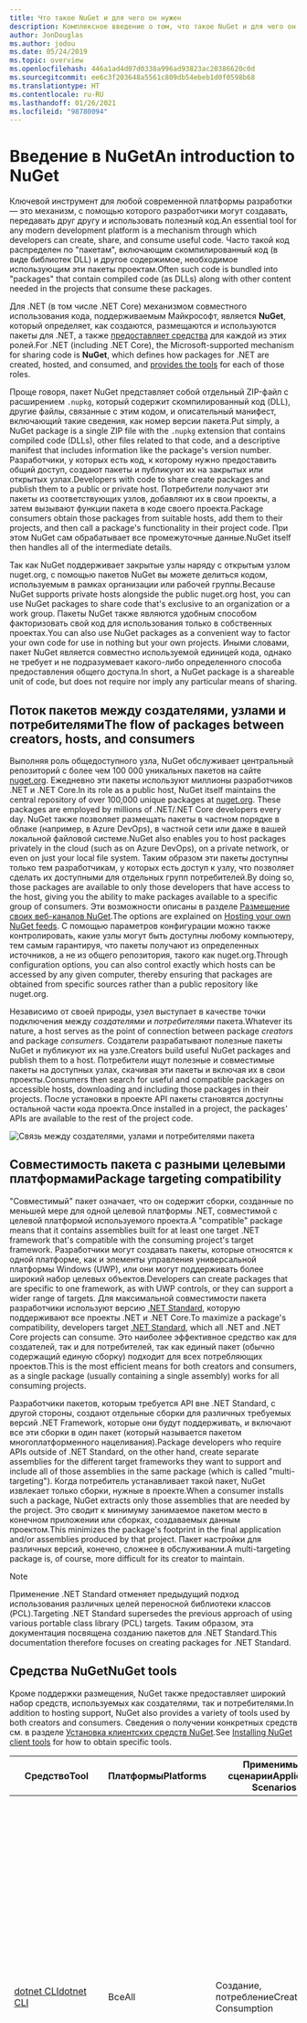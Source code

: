 ```yaml
---
title: Что такое NuGet и для чего он нужен
description: Комплексное введение о том, что такое NuGet и для чего он нужен
author: JonDouglas
ms.author: jodou
ms.date: 05/24/2019
ms.topic: overview
ms.openlocfilehash: 446a1ad4d07d0338a996ad93823ac20386620c0d
ms.sourcegitcommit: ee6c3f203648a5561c809db54ebeb1d0f0598b68
ms.translationtype: HT
ms.contentlocale: ru-RU
ms.lasthandoff: 01/26/2021
ms.locfileid: "98780094"
---
```

# <a name="an-introduction-to-nuget"></a><span data-ttu-id="c9622-103">Введение в NuGet</span><span class="sxs-lookup"><span data-stu-id="c9622-103">An introduction to NuGet</span></span>

<span data-ttu-id="c9622-104">Ключевой инструмент для любой современной платформы разработки — это механизм, с помощью которого разработчики могут создавать, передавать друг другу и использовать полезный код.</span><span class="sxs-lookup"><span data-stu-id="c9622-104">An essential tool for any modern development platform is a mechanism through which developers can create, share, and consume useful code.</span></span> <span data-ttu-id="c9622-105">Часто такой код распределен по "пакетам", включающим скомпилированный код (в виде библиотек DLL) и другое содержимое, необходимое использующим эти пакеты проектам.</span><span class="sxs-lookup"><span data-stu-id="c9622-105">Often such code is bundled into "packages" that contain compiled code (as DLLs) along with other content needed in the projects that consume these packages.</span></span>

<span data-ttu-id="c9622-106">Для .NET (в том числе .NET Core) механизмом совместного использования кода, поддерживаемым Майкрософт, является **NuGet**, который определяет, как создаются, размещаются и используются пакеты для .NET, а также [предоставляет средства](install-nuget-client-tools.md) для каждой из этих ролей.</span><span class="sxs-lookup"><span data-stu-id="c9622-106">For .NET (including .NET Core), the Microsoft-supported mechanism for sharing code is **NuGet**, which defines how packages for .NET are created, hosted, and consumed, and [provides the tools](install-nuget-client-tools.md) for each of those roles.</span></span>

<span data-ttu-id="c9622-107">Проще говоря, пакет NuGet представляет собой отдельный ZIP-файл с расширением `.nupkg`, который содержит скомпилированный код (DLL), другие файлы, связанные с этим кодом, и описательный манифест, включающий такие сведения, как номер версии пакета.</span><span class="sxs-lookup"><span data-stu-id="c9622-107">Put simply, a NuGet package is a single ZIP file with the `.nupkg` extension that contains compiled code (DLLs), other files related to that code, and a descriptive manifest that includes information like the package's version number.</span></span> <span data-ttu-id="c9622-108">Разработчики, у которых есть код, к которому нужно предоставить общий доступ, создают пакеты и публикуют их на закрытых или открытых узлах.</span><span class="sxs-lookup"><span data-stu-id="c9622-108">Developers with code to share create packages and publish them to a public or private host.</span></span> <span data-ttu-id="c9622-109">Потребители получают эти пакеты из соответствующих узлов, добавляют их в свои проекты, а затем вызывают функции пакета в коде своего проекта.</span><span class="sxs-lookup"><span data-stu-id="c9622-109">Package consumers obtain those packages from suitable hosts, add them to their projects, and then call a package's functionality in their project code.</span></span> <span data-ttu-id="c9622-110">При этом NuGet сам обрабатывает все промежуточные данные.</span><span class="sxs-lookup"><span data-stu-id="c9622-110">NuGet itself then handles all of the intermediate details.</span></span>

<span data-ttu-id="c9622-111">Так как NuGet поддерживает закрытые узлы наряду с открытым узлом nuget.org, с помощью пакетов NuGet вы можете делиться кодом, используемым в рамках организации или рабочей группы.</span><span class="sxs-lookup"><span data-stu-id="c9622-111">Because NuGet supports private hosts alongside the public nuget.org host, you can use NuGet packages to share code that's exclusive to an organization or a work group.</span></span> <span data-ttu-id="c9622-112">Пакеты NuGet также являются удобным способом факторизовать свой код для использования только в собственных проектах.</span><span class="sxs-lookup"><span data-stu-id="c9622-112">You can also use NuGet packages as a convenient way to factor your own code for use in nothing but your own projects.</span></span> <span data-ttu-id="c9622-113">Иными словами, пакет NuGet является совместно используемой единицей кода, однако не требует и не подразумевает какого-либо определенного способа предоставления общего доступа.</span><span class="sxs-lookup"><span data-stu-id="c9622-113">In short, a NuGet package is a shareable unit of code, but does not require nor imply any particular means of sharing.</span></span>

## <a name="the-flow-of-packages-between-creators-hosts-and-consumers"></a><span data-ttu-id="c9622-114">Поток пакетов между создателями, узлами и потребителями</span><span class="sxs-lookup"><span data-stu-id="c9622-114">The flow of packages between creators, hosts, and consumers</span></span>

<span data-ttu-id="c9622-115">Выполняя роль общедоступного узла, NuGet обслуживает центральный репозиторий с более чем 100 000 уникальных пакетов на сайте [nuget.org](https://www.nuget.org). Ежедневно эти пакеты используют миллионы разработчиков .NET и .NET Core.</span><span class="sxs-lookup"><span data-stu-id="c9622-115">In its role as a public host, NuGet itself maintains the central repository of over 100,000 unique packages at [nuget.org](https://www.nuget.org). These packages are employed by millions of .NET/.NET Core developers every day.</span></span> <span data-ttu-id="c9622-116">NuGet также позволяет размещать пакеты в частном порядке в облаке (например, в Azure DevOps), в частной сети или даже в вашей локальной файловой системе.</span><span class="sxs-lookup"><span data-stu-id="c9622-116">NuGet also enables you to host packages privately in the cloud (such as on Azure DevOps), on a private network, or even on just your local file system.</span></span> <span data-ttu-id="c9622-117">Таким образом эти пакеты доступны только тем разработчикам, у которых есть доступ к узлу, что позволяет сделать их доступными для отдельных групп потребителей.</span><span class="sxs-lookup"><span data-stu-id="c9622-117">By doing so, those packages are available to only those developers that have access to the host, giving you the ability to make packages available to a specific group of consumers.</span></span> <span data-ttu-id="c9622-118">Эти возможности описаны в разделе [Размещение своих веб-каналов NuGet](hosting-packages/overview.md).</span><span class="sxs-lookup"><span data-stu-id="c9622-118">The options are explained on [Hosting your own NuGet feeds](hosting-packages/overview.md).</span></span> <span data-ttu-id="c9622-119">С помощью параметров конфигурации можно также контролировать, какие узлы могут быть доступны любому компьютеру, тем самым гарантируя, что пакеты получают из определенных источников, а не из общего репозитория, такого как nuget.org.</span><span class="sxs-lookup"><span data-stu-id="c9622-119">Through configuration options, you can also control exactly which hosts can be accessed by any given computer, thereby ensuring that packages are obtained from specific sources rather than a public repository like nuget.org.</span></span>

<span data-ttu-id="c9622-120">Независимо от своей природы, узел выступает в качестве точки подключения между *создателями* и *потребителями* пакета.</span><span class="sxs-lookup"><span data-stu-id="c9622-120">Whatever its nature, a host serves as the point of connection between package *creators* and package *consumers*.</span></span> <span data-ttu-id="c9622-121">Создатели разрабатывают полезные пакеты NuGet и публикуют их на узле.</span><span class="sxs-lookup"><span data-stu-id="c9622-121">Creators build useful NuGet packages and publish them to a host.</span></span> <span data-ttu-id="c9622-122">Потребители ищут полезные и совместимые пакеты на доступных узлах, скачивая эти пакеты и включая их в свои проекты.</span><span class="sxs-lookup"><span data-stu-id="c9622-122">Consumers then search for useful and compatible packages on accessible hosts, downloading and including those packages in their projects.</span></span> <span data-ttu-id="c9622-123">После установки в проекте API пакеты становятся доступны остальной части кода проекта.</span><span class="sxs-lookup"><span data-stu-id="c9622-123">Once installed in a project, the packages' APIs are available to the rest of the project code.</span></span>

![Связь между создателями, узлами и потребителями пакета](media/nuget-roles.png)

## <a name="package-targeting-compatibility"></a><span data-ttu-id="c9622-125">Совместимость пакета с разными целевыми платформами</span><span class="sxs-lookup"><span data-stu-id="c9622-125">Package targeting compatibility</span></span>

<span data-ttu-id="c9622-126">"Совместимый" пакет означает, что он содержит сборки, созданные по меньшей мере для одной целевой платформы .NET, совместимой с целевой платформой используемого проекта.</span><span class="sxs-lookup"><span data-stu-id="c9622-126">A "compatible" package means that it contains assemblies built for at least one target .NET framework that's compatible with the consuming project's target framework.</span></span> <span data-ttu-id="c9622-127">Разработчики могут создавать пакеты, которые относятся к одной платформе, как и элементы управления универсальной платформы Windows (UWP), или они могут поддерживать более широкий набор целевых объектов.</span><span class="sxs-lookup"><span data-stu-id="c9622-127">Developers can create packages that are specific to one framework, as with UWP controls, or they can support a wider range of targets.</span></span> <span data-ttu-id="c9622-128">Для максимальной совместимости пакета разработчики используют версию [.NET Standard](/dotnet/standard/net-standard), которую поддерживают все проекты .NET и .NET Core.</span><span class="sxs-lookup"><span data-stu-id="c9622-128">To maximize a package's compatibility, developers target [.NET Standard](/dotnet/standard/net-standard), which all .NET and .NET Core projects can consume.</span></span> <span data-ttu-id="c9622-129">Это наиболее эффективное средство как для создателей, так и для потребителей, так как единый пакет (обычно содержащий единую сборку) подходит для всех потребляющих проектов.</span><span class="sxs-lookup"><span data-stu-id="c9622-129">This is the most efficient means for both creators and consumers, as a single package (usually containing a single assembly) works for all consuming projects.</span></span>

<span data-ttu-id="c9622-130">Разработчики пакетов, которым требуется API вне .NET Standard, с другой стороны, создают отдельные сборки для различных требуемых версий .NET Framework, которые они будут поддерживать, и включают все эти сборки в один пакет (который называется пакетом многоплатформенного нацеливания).</span><span class="sxs-lookup"><span data-stu-id="c9622-130">Package developers who require APIs outside of .NET Standard, on the other hand, create separate assemblies for the different target frameworks they want to support and include all of those assemblies in the same package (which is called "multi-targeting").</span></span> <span data-ttu-id="c9622-131">Когда потребитель устанавливает такой пакет, NuGet извлекает только сборки, нужные в проекте.</span><span class="sxs-lookup"><span data-stu-id="c9622-131">When a consumer installs such a package, NuGet extracts only those assemblies that are needed by the project.</span></span> <span data-ttu-id="c9622-132">Это сводит к минимуму занимаемое пакетом место в конечном приложении или сборках, создаваемых данным проектом.</span><span class="sxs-lookup"><span data-stu-id="c9622-132">This minimizes the package's footprint in the final application and/or assemblies produced by that project.</span></span> <span data-ttu-id="c9622-133">Пакет настройки для различных версий, конечно, сложнее в обслуживании.</span><span class="sxs-lookup"><span data-stu-id="c9622-133">A multi-targeting package is, of course, more difficult for its creator to maintain.</span></span>

> [!Note]
> <span data-ttu-id="c9622-134">Применение .NET Standard отменяет предыдущий подход использования различных целей переносной библиотеки классов (PCL).</span><span class="sxs-lookup"><span data-stu-id="c9622-134">Targeting .NET Standard supersedes the previous approach of using various portable class library (PCL) targets.</span></span> <span data-ttu-id="c9622-135">Таким образом, эта документация посвящена созданию пакетов для .NET Standard.</span><span class="sxs-lookup"><span data-stu-id="c9622-135">This documentation therefore focuses on creating packages for .NET Standard.</span></span>

## <a name="nuget-tools"></a><span data-ttu-id="c9622-136">Средства NuGet</span><span class="sxs-lookup"><span data-stu-id="c9622-136">NuGet tools</span></span>

<span data-ttu-id="c9622-137">Кроме поддержки размещения, NuGet также предоставляет широкий набор средств, используемых как создателями, так и потребителями.</span><span class="sxs-lookup"><span data-stu-id="c9622-137">In addition to hosting support, NuGet also provides a variety of tools used by both creators and consumers.</span></span> <span data-ttu-id="c9622-138">Сведения о получении конкретных средств см. в разделе [Установка клиентских средств NuGet](install-nuget-client-tools.md).</span><span class="sxs-lookup"><span data-stu-id="c9622-138">See [Installing NuGet client tools](install-nuget-client-tools.md) for how to obtain specific tools.</span></span>

| <span data-ttu-id="c9622-139">Средство</span><span class="sxs-lookup"><span data-stu-id="c9622-139">Tool</span></span> | <span data-ttu-id="c9622-140">Платформы</span><span class="sxs-lookup"><span data-stu-id="c9622-140">Platforms</span></span> | <span data-ttu-id="c9622-141">Применимые сценарии</span><span class="sxs-lookup"><span data-stu-id="c9622-141">Applicable Scenarios</span></span> | <span data-ttu-id="c9622-142">Описание</span><span class="sxs-lookup"><span data-stu-id="c9622-142">Description</span></span> |
| --- | --- | --- | --- |
| [<span data-ttu-id="c9622-143">dotnet CLI</span><span class="sxs-lookup"><span data-stu-id="c9622-143">dotnet CLI</span></span>](consume-packages/install-use-packages-dotnet-cli.md) | <span data-ttu-id="c9622-144">Все</span><span class="sxs-lookup"><span data-stu-id="c9622-144">All</span></span> | <span data-ttu-id="c9622-145">Создание, потребление</span><span class="sxs-lookup"><span data-stu-id="c9622-145">Creation, Consumption</span></span> | <span data-ttu-id="c9622-146">Средство CLI для библиотек .NET Core и .NET Standard, а также для проектов в стиле пакета SDK, нацеленных на .NET Framework (см. раздел [Атрибут SDK](/dotnet/core/tools/csproj#additions)).</span><span class="sxs-lookup"><span data-stu-id="c9622-146">CLI tool for .NET Core and .NET Standard libraries, and for SDK-style projects that target .NET Framework (see [SDK attribute](/dotnet/core/tools/csproj#additions)).</span></span> <span data-ttu-id="c9622-147">Предоставляет определенные возможности CLI NuGet непосредственно внутри цепочки инструментов .NET Core.</span><span class="sxs-lookup"><span data-stu-id="c9622-147">Provides certain NuGet CLI capabilities directly within the .NET Core tool chain.</span></span> <span data-ttu-id="c9622-148">Как и CLI `nuget.exe`, CLI dotnet не взаимодействует с проектами Visual Studio.</span><span class="sxs-lookup"><span data-stu-id="c9622-148">As with the `nuget.exe` CLI, the dotnet CLI does not interact with Visual Studio projects.</span></span> |
| [<span data-ttu-id="c9622-149">Интерфейс командной строки nuget.exe</span><span class="sxs-lookup"><span data-stu-id="c9622-149">nuget.exe CLI</span></span>](consume-packages/install-use-packages-nuget-cli.md) | <span data-ttu-id="c9622-150">Все</span><span class="sxs-lookup"><span data-stu-id="c9622-150">All</span></span> | <span data-ttu-id="c9622-151">Создание, потребление</span><span class="sxs-lookup"><span data-stu-id="c9622-151">Creation, Consumption</span></span> | <span data-ttu-id="c9622-152">Средство CLI для библиотек .NET Framework и проектов со стилем, отличным от пакета SDK, нацеленных на библиотеки .NET Standard.</span><span class="sxs-lookup"><span data-stu-id="c9622-152">CLI tool for .NET Framework libraries and non-SDK-style projects that target .NET Standard libraries.</span></span> <span data-ttu-id="c9622-153">Предоставляет все функциональные возможности NuGet, при этом часть команд относится к создателям пакета, часть — только к потребителям, а остальные — ко всем.</span><span class="sxs-lookup"><span data-stu-id="c9622-153">Provides all NuGet capabilities, with some commands applying specifically to package creators, some applying only to consumers, and others applying to both.</span></span> <span data-ttu-id="c9622-154">Например, создатели пакета используют команду `nuget pack` для создания пакета из различных сборок и связанных файлов, потребители пакета используют `nuget install` для включения пакетов в папку проекта, при этом все используют `nuget config` для задания переменных конфигурации NuGet.</span><span class="sxs-lookup"><span data-stu-id="c9622-154">For example, package creators use the `nuget pack` command to create a package from various assemblies and related files, package consumers use `nuget install` to include packages in a project folder, and everyone uses `nuget config` to set NuGet configuration variables.</span></span> <span data-ttu-id="c9622-155">Как независящее от платформы средство, интерфейс командной строки NuGet не взаимодействует с проектами Visual Studio.</span><span class="sxs-lookup"><span data-stu-id="c9622-155">As a platform-agnostic tool, the NuGet CLI does not interact with Visual Studio projects.</span></span> |
| [<span data-ttu-id="c9622-156">Консоль диспетчера пакетов</span><span class="sxs-lookup"><span data-stu-id="c9622-156">Package Manager Console</span></span>](consume-packages/install-use-packages-powershell.md) | <span data-ttu-id="c9622-157">Visual Studio в Windows</span><span class="sxs-lookup"><span data-stu-id="c9622-157">Visual Studio on Windows</span></span> | <span data-ttu-id="c9622-158">Потребление</span><span class="sxs-lookup"><span data-stu-id="c9622-158">Consumption</span></span> | <span data-ttu-id="c9622-159">Предоставляет [команды PowerShell](reference/Powershell-Reference.md) для установки пакетов и управления ими в проектах Visual Studio.</span><span class="sxs-lookup"><span data-stu-id="c9622-159">Provides [PowerShell commands](reference/Powershell-Reference.md) for installing and managing packages in Visual Studio projects.</span></span> |
| [<span data-ttu-id="c9622-160">Пользовательский интерфейс диспетчера пакетов</span><span class="sxs-lookup"><span data-stu-id="c9622-160">Package Manager UI</span></span>](consume-packages/install-use-packages-visual-studio.md) | <span data-ttu-id="c9622-161">Visual Studio в Windows</span><span class="sxs-lookup"><span data-stu-id="c9622-161">Visual Studio on Windows</span></span> | <span data-ttu-id="c9622-162">Потребление</span><span class="sxs-lookup"><span data-stu-id="c9622-162">Consumption</span></span> | <span data-ttu-id="c9622-163">Предоставляет удобный пользовательский интерфейс для установки пакетов и управления ими в проектах Visual Studio.</span><span class="sxs-lookup"><span data-stu-id="c9622-163">Provides an easy-to-use UI for installing and managing packages in Visual Studio projects.</span></span> |
| [<span data-ttu-id="c9622-164">Управление пользовательским интерфейсом NuGet</span><span class="sxs-lookup"><span data-stu-id="c9622-164">Manage NuGet UI</span></span>](/visualstudio/mac/nuget-walkthrough) | <span data-ttu-id="c9622-165">Visual Studio для Mac</span><span class="sxs-lookup"><span data-stu-id="c9622-165">Visual Studio for Mac</span></span> | <span data-ttu-id="c9622-166">Потребление</span><span class="sxs-lookup"><span data-stu-id="c9622-166">Consumption</span></span> | <span data-ttu-id="c9622-167">Предоставляет удобный пользовательский интерфейс для установки пакетов и управления ими в проектах Visual Studio для Mac.</span><span class="sxs-lookup"><span data-stu-id="c9622-167">Provide an easy-to-use UI for installing and managing packages in Visual Studio for Mac projects.</span></span> |
| [<span data-ttu-id="c9622-168">MSBuild</span><span class="sxs-lookup"><span data-stu-id="c9622-168">MSBuild</span></span>](reference/msbuild-targets.md) | <span data-ttu-id="c9622-169">Windows</span><span class="sxs-lookup"><span data-stu-id="c9622-169">Windows</span></span> | <span data-ttu-id="c9622-170">Создание, потребление</span><span class="sxs-lookup"><span data-stu-id="c9622-170">Creation, Consumption</span></span> | <span data-ttu-id="c9622-171">Предоставляет возможность создавать и восстанавливать используемые в проекте пакеты напрямую с помощью цепочки инструментов MSBuild.</span><span class="sxs-lookup"><span data-stu-id="c9622-171">Provides the ability to create packages and restore packages used in a project directly through the MSBuild tool chain.</span></span> |

<span data-ttu-id="c9622-172">Как видите, средства NuGet, с которыми вы работаете, в значительной степени зависят от того, создаете, потребляете или публикуете вы пакеты, а также от используемой платформы.</span><span class="sxs-lookup"><span data-stu-id="c9622-172">As you can see, the NuGet tools you work with depend greatly on whether you're creating, consuming, or publishing packages, and the platform on which you're working.</span></span> <span data-ttu-id="c9622-173">Создатели пакета обычно также являются потребителями, так как берут за основу функции, имеющиеся в других пакетах NuGet.</span><span class="sxs-lookup"><span data-stu-id="c9622-173">Package creators are typically also consumers, as they build on top of functionality that exists in other NuGet packages.</span></span> <span data-ttu-id="c9622-174">Конечно же, те пакеты, в свою очередь, могут зависеть еще от каких-либо.</span><span class="sxs-lookup"><span data-stu-id="c9622-174">And those packages, of course, may in turn depend on still others.</span></span>

<span data-ttu-id="c9622-175">Дополнительные сведения см. в статье [Рабочий процесс создания пакета](create-packages/Overview-and-Workflow.md) и [Рабочий процесс использования пакета](consume-packages/Overview-and-Workflow.md).</span><span class="sxs-lookup"><span data-stu-id="c9622-175">For more information, start with the [Package creation workflow](create-packages/Overview-and-Workflow.md) and [Package consumption workflow](consume-packages/Overview-and-Workflow.md) articles.</span></span>

## <a name="managing-dependencies"></a><span data-ttu-id="c9622-176">Управление зависимостями</span><span class="sxs-lookup"><span data-stu-id="c9622-176">Managing dependencies</span></span>

<span data-ttu-id="c9622-177">Возможность легко брать за основу работу других — это одна из наиболее мощных функций системы управления пакетами.</span><span class="sxs-lookup"><span data-stu-id="c9622-177">The ability to easily build on the work of others is one of most powerful features of a package management system.</span></span> <span data-ttu-id="c9622-178">Соответственно, значительная часть работы NuGet заключается в управлении этим деревом или "схемой" зависимостей от имени проекта.</span><span class="sxs-lookup"><span data-stu-id="c9622-178">Accordingly, much of what NuGet does is managing that dependency tree or "graph" on behalf of a project.</span></span> <span data-ttu-id="c9622-179">Проще говоря, вам нужно заботиться только о тех пакетах, которые вы используете непосредственно в проекте.</span><span class="sxs-lookup"><span data-stu-id="c9622-179">Simply said, you need only concern yourself with those packages that you're directly using in a project.</span></span> <span data-ttu-id="c9622-180">Если эти пакеты используют другие пакеты (которые, в свою очередь, также используют пакеты), все эти зависимости нижнего уровня обрабатывает NuGet.</span><span class="sxs-lookup"><span data-stu-id="c9622-180">If any of those packages themselves consume other packages (which can, in turn, consume still others), NuGet takes care of all those down-level dependencies.</span></span>

<span data-ttu-id="c9622-181">На следующем рисунке показан проект, зависящий от пяти пакетов, которые, в свою очередь, зависят от нескольких других.</span><span class="sxs-lookup"><span data-stu-id="c9622-181">The following image shows a project that depends on five packages, which in turn depend on a number of others.</span></span>

![Пример графа зависимостей NuGet для проекта .NET](media/dependency-graph.png)

<span data-ttu-id="c9622-183">Обратите внимание, что некоторые пакеты встречаются на графе зависимостей несколько раз.</span><span class="sxs-lookup"><span data-stu-id="c9622-183">Notice that some packages appear multiple times in the dependency graph.</span></span> <span data-ttu-id="c9622-184">Например, существует три разных потребителя пакета B, и каждый из них может также указывать другую версию этого пакета (не показано).</span><span class="sxs-lookup"><span data-stu-id="c9622-184">For example, there are three different consumers of package B, and each consumer might also specify a different version for that package (not shown).</span></span> <span data-ttu-id="c9622-185">Это обычное дело, особенно для широко используемых пакетов.</span><span class="sxs-lookup"><span data-stu-id="c9622-185">This is a common occurrence, especially for widely-used packages.</span></span> <span data-ttu-id="c9622-186">NuGet выполняет всю работу, чтобы определить, какая именно версия пакета B отвечает потребностям всех потребителей.</span><span class="sxs-lookup"><span data-stu-id="c9622-186">NuGet fortunately does all the hard work to determine exactly which version of package B satisfies all consumers.</span></span> <span data-ttu-id="c9622-187">Затем NuGet делает то же самое для всех других пакетов, независимо от того, насколько глубока схема зависимостей.</span><span class="sxs-lookup"><span data-stu-id="c9622-187">NuGet then does the same for all other packages, no matter how deep the dependency graph.</span></span>

<span data-ttu-id="c9622-188">Дополнительные сведения о том, как NuGet выполняет эту задачу, см. в разделе [Разрешение зависимостей](concepts/dependency-resolution.md).</span><span class="sxs-lookup"><span data-stu-id="c9622-188">For more details on how NuGet performs this service, see [Dependency resolution](concepts/dependency-resolution.md).</span></span>

## <a name="tracking-references-and-restoring-packages"></a><span data-ttu-id="c9622-189">Отслеживание ссылок и восстановление пакетов</span><span class="sxs-lookup"><span data-stu-id="c9622-189">Tracking references and restoring packages</span></span>

<span data-ttu-id="c9622-190">Так как проекты можно легко перемещать между компьютерами разработчиков, репозиториями управления исходным кодом, серверами сборки и т. д., крайне непрактично хранить двоичные сборки из пакетов NuGet напрямую привязанными к проекту.</span><span class="sxs-lookup"><span data-stu-id="c9622-190">Because projects can easily move between developer computers, source control repositories, build servers, and so forth, it's highly impractical to keep the binary assemblies of NuGet packages directly bound to a project.</span></span> <span data-ttu-id="c9622-191">В этом случае каждая копия проекта будет излишне раздутой (и, следовательно, расходовать пространство в репозиториях системы управления исходным кодом).</span><span class="sxs-lookup"><span data-stu-id="c9622-191">Doing so would make each copy of the project unnecessarily bloated (and thereby waste space in source control repositories).</span></span> <span data-ttu-id="c9622-192">Кроме того, обновить двоичные файлы пакета до новой версии будет очень сложно, так как обновление будет применяться ко всем копиям проекта.</span><span class="sxs-lookup"><span data-stu-id="c9622-192">It would also make it very difficult to update package binaries to newer versions as updates would have to be applied across all copies of the project.</span></span>

<span data-ttu-id="c9622-193">Вместо этого NuGet поддерживает простой список ссылок на пакеты, от которых зависит проект, включая зависимости верхнего и нижнего уровня.</span><span class="sxs-lookup"><span data-stu-id="c9622-193">NuGet instead maintains a simple reference list of the packages upon which a project depends, including both top-level and down-level dependencies.</span></span> <span data-ttu-id="c9622-194">То есть при установке пакета с некоторого узла в проект NuGet записывает идентификатор пакета и номер версии в этот список ссылок.</span><span class="sxs-lookup"><span data-stu-id="c9622-194">That is, whenever you install a package from some host into a project, NuGet records the package identifier and version number in the reference list.</span></span> <span data-ttu-id="c9622-195">(При удалении пакет, конечно же, убирается из этого списка.) Затем в NuGet можно восстановить все связанные пакеты по запросу, как описано в статье о [восстановлении пакета](consume-packages/package-restore.md).</span><span class="sxs-lookup"><span data-stu-id="c9622-195">(Uninstalling a package, of course, removes it from the list.) NuGet then provides a means to restore all referenced packages upon request, as described on [Package restore](consume-packages/package-restore.md).</span></span>

![Список ссылок NuGet создается при установке пакета и может использоваться для восстановления пакетов в другом месте.](media/nuget-restore.png)

<span data-ttu-id="c9622-197">С помощью одного только списка ссылок NuGet может переустановить, то есть *восстановить*, все эти пакеты с открытых и (или) закрытых узлов в любой момент времени.</span><span class="sxs-lookup"><span data-stu-id="c9622-197">With only the reference list, NuGet can then reinstall&mdash;that is, *restore*&mdash;all of those packages from public and/or private hosts at any later time.</span></span> <span data-ttu-id="c9622-198">При фиксации проекта в системе управления исходным кодом или предоставления его для общего доступа каким-либо иным образом нужно включить только список ссылок и исключить какие-либо двоичные файлы пакета (см. раздел [Пропуск пакетов NuGet в системах управления исходным кодом](consume-packages/packages-and-source-control.md).)</span><span class="sxs-lookup"><span data-stu-id="c9622-198">When committing a project to source control, or sharing it in some other way, you include only the reference list and exclude any package binaries (see [Packages and source control](consume-packages/packages-and-source-control.md).)</span></span>

<span data-ttu-id="c9622-199">Компьютер, принимающий проект, например сервер сборки, получающий копию проекта в рамках работы системы автоматического развертывания, просто запрашивает у NuGet восстановление зависимости всякий раз, когда они понадобятся.</span><span class="sxs-lookup"><span data-stu-id="c9622-199">The computer that receives a project, such as a build server obtaining a copy of the project as part of an automated deployment system, simply asks NuGet to restore dependencies whenever they're needed.</span></span> <span data-ttu-id="c9622-200">Системы сборки, такие как Azure DevOps, предоставляют шаги "Восстановление NuGet" именно для этой цели.</span><span class="sxs-lookup"><span data-stu-id="c9622-200">Build systems like Azure DevOps provide "NuGet restore" steps for this exact purpose.</span></span> <span data-ttu-id="c9622-201">Аналогично, когда разработчики получают копию проекта (например, при клонировании репозитория), они могут вызвать такие команды, как `nuget restore` (CLI NuGet), `dotnet restore` (CLI dotnet) или `Install-Package` (консоль диспетчера пакетов), чтобы получить все необходимые пакеты.</span><span class="sxs-lookup"><span data-stu-id="c9622-201">Similarly, when developers obtain a copy of a project (as when cloning a repository), they can invoke command like `nuget restore` (NuGet CLI), `dotnet restore` (dotnet CLI), or `Install-Package` (Package Manager Console) to obtain all the necessary packages.</span></span> <span data-ttu-id="c9622-202">Visual Studio, со своей стороны, автоматически восстанавливает пакеты при создании проекта (при условии, что включено автоматическое восстановление, как описано в статье [Восстановление пакетов](consume-packages/package-restore.md)).</span><span class="sxs-lookup"><span data-stu-id="c9622-202">Visual Studio, for its part, automatically restores packages when building a project (provided that automatic restore is enabled, as described on [Package restore](consume-packages/package-restore.md)).</span></span>

<span data-ttu-id="c9622-203">Очевидно, что основная роль NuGet, связанная с разработчиками, заключается в обслуживании этого списка ссылок от имени проекта и предоставлении средств для эффективного восстановления (и обновления) таких указанных в ссылках пакетов.</span><span class="sxs-lookup"><span data-stu-id="c9622-203">Clearly, then, NuGet's primary role where developers are concerned is maintaining that reference list on behalf of your project and providing the means to efficiently restore (and update) those referenced packages.</span></span> <span data-ttu-id="c9622-204">Этот список хранится в одном из двух указанных ниже *форматов управления пакетами*:</span><span class="sxs-lookup"><span data-stu-id="c9622-204">This list is maintained in one of two *package management formats*, as they're called:</span></span>

- <span data-ttu-id="c9622-205">[PackageReference](consume-packages/package-references-in-project-files.md) (также известном как "Ссылки на пакет в файлах проекта"): *(NuGet 4.0 и более поздних версий)* ведет список зависимостей верхнего уровня проекта непосредственно в файле проекта, поэтому отдельный файл не требуется.</span><span class="sxs-lookup"><span data-stu-id="c9622-205">[PackageReference](consume-packages/package-references-in-project-files.md) (or "package references in project files") | *(NuGet 4.0+)* Maintains a list of a project's top-level dependencies directly within the project file, so no separate file is needed.</span></span> <span data-ttu-id="c9622-206">Связанный файл `obj/project.assets.json` создается динамически. Этот файл позволяет управлять общей схемой зависимостей пакетов, которые проект использует со всеми зависимостями нижнего уровня.</span><span class="sxs-lookup"><span data-stu-id="c9622-206">An associated file, `obj/project.assets.json`, is dynamically generated to manage the overall dependency graph of the packages that a project uses along with all down-level dependencies.</span></span> <span data-ttu-id="c9622-207">В проектах .NET Core всегда используется формат PackageReference.</span><span class="sxs-lookup"><span data-stu-id="c9622-207">PackageReference is always used by .NET Core projects.</span></span>

- <span data-ttu-id="c9622-208">[`packages.config`](reference/packages-config.md): *(NuGet 1.0+)* XML-файл, содержащий неструктурированный список всех зависимостей в проекте, включая зависимости других установленных пакетов.</span><span class="sxs-lookup"><span data-stu-id="c9622-208">[`packages.config`](reference/packages-config.md): *(NuGet 1.0+)* An XML file that maintains a flat list of all dependencies in the project, including the dependencies of other installed packages.</span></span> <span data-ttu-id="c9622-209">Установленные или восстановленные пакеты хранятся в папке `packages`.</span><span class="sxs-lookup"><span data-stu-id="c9622-209">Installed or restored packages are stored in a `packages` folder.</span></span>

<span data-ttu-id="c9622-210">Применение конкретного формата управления пакетами зависит от типа проекта и доступной версии Visual Studio и NuGet.</span><span class="sxs-lookup"><span data-stu-id="c9622-210">Which package management format is employed in any given project depends on the project type, and the available version of NuGet (and/or Visual Studio).</span></span> <span data-ttu-id="c9622-211">Чтобы проверить, какой формат используется, просто найдите `packages.config` в корневом каталоге проекта после установки первого пакета.</span><span class="sxs-lookup"><span data-stu-id="c9622-211">To check what format is being used, simply look for `packages.config` in the project root after installing your first package.</span></span> <span data-ttu-id="c9622-212">Если этот файл отсутствует, найдите в файле проекта элемент \<PackageReference\>.</span><span class="sxs-lookup"><span data-stu-id="c9622-212">If you don't have that file, look in the project file directly for a \<PackageReference\> element.</span></span>

<span data-ttu-id="c9622-213">При наличии возможности выбора рекомендуем использовать PackageReference.</span><span class="sxs-lookup"><span data-stu-id="c9622-213">When you have a choice, we recommend using PackageReference.</span></span> <span data-ttu-id="c9622-214">Файл `packages.config` используется в устаревших версиях и больше не применяется в активной разработке.</span><span class="sxs-lookup"><span data-stu-id="c9622-214">`packages.config` is maintained for legacy purposes and is no longer under active development.</span></span>

> [!Tip]
> <span data-ttu-id="c9622-215">Различные команды интерфейса командной строки `nuget.exe`, например `nuget install`, не добавляют автоматически пакет в список ссылок.</span><span class="sxs-lookup"><span data-stu-id="c9622-215">Various `nuget.exe` CLI commands, like `nuget install`, do not automatically add the package to the reference list.</span></span> <span data-ttu-id="c9622-216">Этот список обновляется при установке пакета с помощью диспетчера пакетов Visual Studio (пользовательского интерфейса или консоли) и интерфейса командной строки `dotnet.exe`.</span><span class="sxs-lookup"><span data-stu-id="c9622-216">The list is updated when installing a package with the Visual Studio Package Manager (UI or Console), and with `dotnet.exe` CLI.</span></span>

## <a name="what-else-does-nuget-do"></a><span data-ttu-id="c9622-217">Что еще делает NuGet?</span><span class="sxs-lookup"><span data-stu-id="c9622-217">What else does NuGet do?</span></span>

<span data-ttu-id="c9622-218">Мы уже выучили следующие характеристики NuGet:</span><span class="sxs-lookup"><span data-stu-id="c9622-218">So far you've learned the following characteristics of NuGet:</span></span>

- <span data-ttu-id="c9622-219">NuGet предоставляет центральный репозиторий nuget.org с поддержкой частного размещения.</span><span class="sxs-lookup"><span data-stu-id="c9622-219">NuGet provides the central nuget.org repository with support for private hosting.</span></span>
- <span data-ttu-id="c9622-220">NuGet предоставляет разработчикам средства для создания, публикации и использования пакетов.</span><span class="sxs-lookup"><span data-stu-id="c9622-220">NuGet provides the tools developers need for creating, publishing, and consuming packages.</span></span>
- <span data-ttu-id="c9622-221">Самое главное, NuGet ведет список ссылок для пакетов, используемых в проекте, а также позволяет восстанавливать и обновлять пакеты из этого списка.</span><span class="sxs-lookup"><span data-stu-id="c9622-221">Most importantly, NuGet maintains a reference list of packages used in a project and the ability to restore and update those packages from that list.</span></span>

<span data-ttu-id="c9622-222">Чтобы обеспечить эффективную работу этих процессов, NuGet осуществляет некоторые оптимизации в фоновом режиме.</span><span class="sxs-lookup"><span data-stu-id="c9622-222">To make these processes work efficiently, NuGet does some behind-the-scenes optimizations.</span></span> <span data-ttu-id="c9622-223">В частности, NuGet управляет кэшем пакета и папкой глобальных пакетов, что позволяет упростить установку и повторною установку.</span><span class="sxs-lookup"><span data-stu-id="c9622-223">Most notably, NuGet manages a package cache and a global packages folder to shortcut installation and reinstallation.</span></span> <span data-ttu-id="c9622-224">Кэш позволяет избежать загрузки пакета, который уже установлен на компьютере.</span><span class="sxs-lookup"><span data-stu-id="c9622-224">The cache avoids downloading a package that's already been installed on the machine.</span></span> <span data-ttu-id="c9622-225">Папка глобальных пакетов позволяет в нескольких проектах совместно использовать один установленный пакет, тем самым уменьшая общий размер пакетов NuGet на компьютере.</span><span class="sxs-lookup"><span data-stu-id="c9622-225">The global packages folder allows multiple projects to share the same installed package, thereby reducing NuGet's overall footprint on the computer.</span></span> <span data-ttu-id="c9622-226">Это очень удобно, когда вы часто восстанавливаете большее количество пакетов, например, как на сервере сборки.</span><span class="sxs-lookup"><span data-stu-id="c9622-226">The cache and global packages folder are also very helpful when you're frequently restoring a larger number of packages, as on a build server.</span></span> <span data-ttu-id="c9622-227">Дополнительные сведения об этих механизмах см. в статье [Управление папкой установки глобальных пакетов, кэшем и временными папками](consume-packages/managing-the-global-packages-and-cache-folders.md).</span><span class="sxs-lookup"><span data-stu-id="c9622-227">For more details on these mechanisms, see [Managing the global packages and cache folders](consume-packages/managing-the-global-packages-and-cache-folders.md).</span></span>

<span data-ttu-id="c9622-228">В рамках отдельного проекта NuGet управляет общей схемой зависимостей, что включает в себя разрешение нескольких ссылок на различные версии одного пакета.</span><span class="sxs-lookup"><span data-stu-id="c9622-228">Within an individual project, NuGet manages the overall dependency graph, which again includes resolving multiple references to different versions of the same package.</span></span> <span data-ttu-id="c9622-229">Довольно часто проект зависит от одного или нескольких пакетов, имеющих такие же зависимости.</span><span class="sxs-lookup"><span data-stu-id="c9622-229">It's quite common that a project takes a dependency on one or more packages that themselves have the same dependencies.</span></span> <span data-ttu-id="c9622-230">Некоторые из наиболее полезных пакетов служебных программ на сайте nuget.org используются многими другими пакетами.</span><span class="sxs-lookup"><span data-stu-id="c9622-230">Some of the most useful utility packages on nuget.org are employed by many other packages.</span></span> <span data-ttu-id="c9622-231">В общей схеме зависимостей вы легко можете иметь десять различных ссылок на разные версии одного пакета.</span><span class="sxs-lookup"><span data-stu-id="c9622-231">In the entire dependency graph, then, you could easily have ten different references to different versions of the same package.</span></span> <span data-ttu-id="c9622-232">Чтобы избежать переноса нескольких версий этого пакета в само приложение, NuGet определяет, какую отдельную версию могут использовать все потребители.</span><span class="sxs-lookup"><span data-stu-id="c9622-232">To avoid bringing multiple versions of that package into the application itself, NuGet sorts out which single version can be used by all consumers.</span></span> <span data-ttu-id="c9622-233">(Дополнительные сведения см. в разделе [Принципы разрешения зависимостей пакетов в NuGet](concepts/dependency-resolution.md).)</span><span class="sxs-lookup"><span data-stu-id="c9622-233">(For more information, see [Dependency Resolution](concepts/dependency-resolution.md).)</span></span>

<span data-ttu-id="c9622-234">Кроме того, NuGet обслуживает все спецификации, связанные со структурированием пакетов (включая [локализацию](create-packages/creating-localized-packages.md) и [отладочные символы](create-packages/symbol-packages-snupkg.md)) и [ссылками](consume-packages/package-references-in-project-files.md) на них (включая [диапазоны версий](concepts/package-versioning.md#version-ranges) и [предварительные версии](create-packages/prerelease-packages.md)). NuGet также имеет различные API для работы со своими службами программно и предоставляет поддержку разработчикам, которые пишут расширения Visual Studio и шаблоны проектов.</span><span class="sxs-lookup"><span data-stu-id="c9622-234">Beyond that, NuGet maintains all the specifications related to how packages are structured (including [localization](create-packages/creating-localized-packages.md) and [debug symbols](create-packages/symbol-packages-snupkg.md)) and how they are [referenced](consume-packages/package-references-in-project-files.md) (including [version ranges](concepts/package-versioning.md#version-ranges) and [pre-release versions](create-packages/prerelease-packages.md).) NuGet also provides various APIs to work with its services programmatically, and provides support for developers who write Visual Studio extensions and project templates.</span></span>

<span data-ttu-id="c9622-235">Если изучить содержание этой документации, можно найти все указанные возможности и заметки о выпуске, отсылающие к самому начальному этапу развития NuGet.</span><span class="sxs-lookup"><span data-stu-id="c9622-235">Take a moment to browse the table of contents for this documentation, and you see all of these capabilities represented there, along with release notes dating back to NuGet's beginnings.</span></span>

## <a name="related-video"></a><span data-ttu-id="c9622-236">Связанные видео</span><span class="sxs-lookup"><span data-stu-id="c9622-236">Related video</span></span>

> [!Video https://channel9.msdn.com/Series/NuGet-101/What-is-NuGet-1-of-5/player]

<span data-ttu-id="c9622-237">Другие видео о NuGet см. на [Channel 9](https://channel9.msdn.com/Series/NuGet-101) и [YouTube](https://www.youtube.com/playlist?list=PLdo4fOcmZ0oVLvfkFk8O9h6v2Dcdh2bh_).</span><span class="sxs-lookup"><span data-stu-id="c9622-237">Find more NuGet videos on [Channel 9](https://channel9.msdn.com/Series/NuGet-101) and [YouTube](https://www.youtube.com/playlist?list=PLdo4fOcmZ0oVLvfkFk8O9h6v2Dcdh2bh_).</span></span>

## <a name="comments-contributions-and-issues"></a><span data-ttu-id="c9622-238">Комментарии, вклады и проблемы</span><span class="sxs-lookup"><span data-stu-id="c9622-238">Comments, contributions, and issues</span></span>

<span data-ttu-id="c9622-239">Мы убедительно просим вас оставлять комментарии и вносить вклад в эту документацию. Просто выберите команды **Отзывы** и **Изменить** вверху любой страницы или посетите [репозиторий документации](https://github.com/NuGet/docs.microsoft.com-nuget/) и [список проблем с документацией](https://github.com/NuGet/docs.microsoft.com-nuget/issues) на сайте GitHub.</span><span class="sxs-lookup"><span data-stu-id="c9622-239">Finally, we very much welcome comments and contributions to this documentation&mdash;just select the **Feedback** and **Edit** commands on the top of any page, or visit the [docs repository](https://github.com/NuGet/docs.microsoft.com-nuget/) and [docs issue list](https://github.com/NuGet/docs.microsoft.com-nuget/issues) on GitHub.</span></span>

<span data-ttu-id="c9622-240">Мы также рады вкладам в сам NuGet через [различные репозитории GitHub](https://github.com/NuGet/Home). Сведения о проблемах NuGet приведены по адресу [https://github.com/NuGet/home/issues](https://github.com/NuGet/home/issues).</span><span class="sxs-lookup"><span data-stu-id="c9622-240">We also welcome contributions to NuGet itself through its [various GitHub repositories](https://github.com/NuGet/Home); NuGet issues can be found on [https://github.com/NuGet/home/issues](https://github.com/NuGet/home/issues).</span></span>

<span data-ttu-id="c9622-241">Надеемся, что вам понравится работать с NuGet.</span><span class="sxs-lookup"><span data-stu-id="c9622-241">Enjoy your NuGet experience!</span></span>
